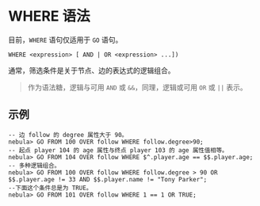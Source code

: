 # WHERE 语法

目前，`WHERE` 语句仅适用于 `GO` 语句。

```ngql
WHERE <expression> [ AND | OR <expression> ...])  
```

通常，筛选条件是关于节点、边的表达式的逻辑组合。

> 作为语法糖，逻辑与可用 `AND` 或 `&&`，同理，逻辑或可用 `OR` 或 `||` 表示。

## 示例

```ngql
-- 边 follow 的 degree 属性大于 90。
nebula> GO FROM 100 OVER follow WHERE follow.degree>90;
-- 起点 player 104 的 age 属性与终点 player 103 的 age 属性值相等。
nebula> GO FROM 104 OVER follow WHERE $^.player.age == $$.player.age;
-- 多种逻辑组合。
nebula> GO FROM 100 OVER follow WHERE follow.degree > 90 OR $$.player.age != 33 AND $$.player.name != "Tony Parker";
--下面这个条件总是为 TRUE。
nebula> GO FROM 101 OVER follow WHERE 1 == 1 OR TRUE;
```
